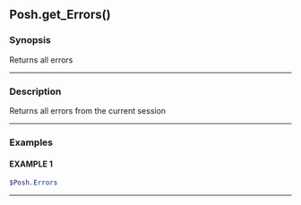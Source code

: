 Posh.get_Errors()
-----------------




### Synopsis
Returns all errors



---


### Description

Returns all errors from the current session



---


### Examples
#### EXAMPLE 1
```PowerShell
$Posh.Errors
```



---
